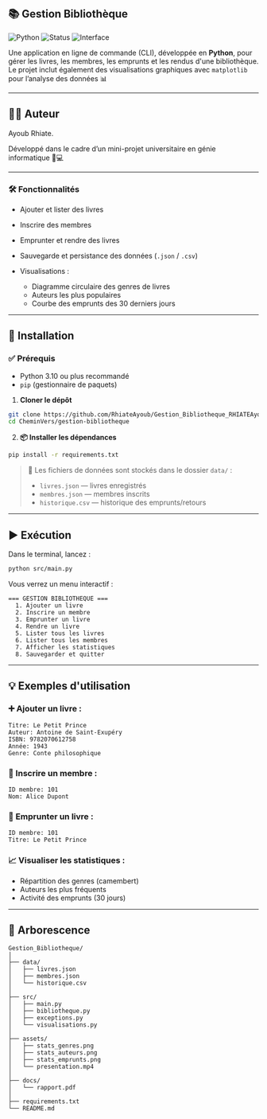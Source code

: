## 📚 Gestion Bibliothèque
![Python](https://img.shields.io/badge/python-3.10+-blue)
![Status](https://img.shields.io/badge/status-Terminé-green)
![Interface](https://img.shields.io/badge/interface-CLI-orange)

Une application en ligne de commande (CLI), développée en **Python**, pour gérer les livres, les membres, les emprunts et les rendus d'une bibliothèque.
Le projet inclut également des visualisations graphiques avec `matplotlib` pour l’analyse des données 📊

---

## 👨‍💻 Auteur

Ayoub Rhiate.

Développé dans le cadre d’un mini-projet universitaire en génie informatique 🧠💻

---

### 🛠️ Fonctionnalités

* Ajouter et lister des livres
* Inscrire des membres
* Emprunter et rendre des livres
* Sauvegarde et persistance des données (`.json` / `.csv`)
* Visualisations :

  * Diagramme circulaire des genres de livres
  * Auteurs les plus populaires
  * Courbe des emprunts des 30 derniers jours

---

## 🚀 Installation

### ✅ Prérequis

* Python 3.10 ou plus recommandé
* `pip` (gestionnaire de paquets)

1. **Cloner le dépôt**

```bash
git clone https://github.com/RhiateAyoub/Gestion_Bibliotheque_RHIATEAyoub
cd CheminVers/gestion-bibliotheque
```
2. **📦 Installer les dépendances**

```bash
pip install -r requirements.txt
```

> 📁 Les fichiers de données sont stockés dans le dossier `data/` :
>
> * `livres.json` — livres enregistrés
> * `membres.json` — membres inscrits
> * `historique.csv` — historique des emprunts/retours

---

## ▶️ Exécution

Dans le terminal, lancez :

```bash
python src/main.py
```

Vous verrez un menu interactif :

```
=== GESTION BIBLIOTHEQUE ===
  1. Ajouter un livre
  2. Inscrire un membre
  3. Emprunter un livre
  4. Rendre un livre
  5. Lister tous les livres
  6. Lister tous les membres
  7. Afficher les statistiques
  8. Sauvegarder et quitter
```

---

## 💡 Exemples d'utilisation

### ➕ Ajouter un livre :

```
Titre: Le Petit Prince
Auteur: Antoine de Saint-Exupéry
ISBN: 9782070612758
Année: 1943
Genre: Conte philosophique
```

### 👤 Inscrire un membre :

```
ID membre: 101
Nom: Alice Dupont
```

### 📕 Emprunter un livre :

```
ID membre: 101
Titre: Le Petit Prince
```

### 📈 Visualiser les statistiques :

* Répartition des genres (camembert)
* Auteurs les plus fréquents
* Activité des emprunts (30 jours)

---

## 📁 Arborescence

```
Gestion_Bibliotheque/
│
├── data/
│   ├── livres.json
│   ├── membres.json
│   └── historique.csv
│
├── src/
│   ├── main.py
│   ├── bibliotheque.py
│   ├── exceptions.py
│   └── visualisations.py
│
├── assets/
│   ├── stats_genres.png
│   ├── stats_auteurs.png
│   ├── stats_emprunts.png
│   └── presentation.mp4
│
├── docs/
│   └── rapport.pdf
│
├── requirements.txt
└── README.md
```
